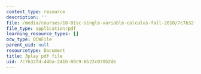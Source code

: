 ```yaml
---
content_type: resource
description: ''
file: /media/courses/18-01sc-single-variable-calculus-fall-2010/7c7b32fd44ba241b80c98522c070b2de_sRIDVAcoG5A.pdf
file_type: application/pdf
learning_resource_types: []
ocw_type: OCWFile
parent_uid: null
resourcetype: Document
title: 3play pdf file
uid: 7c7b32fd-44ba-241b-80c9-8522c070b2de
---
```


